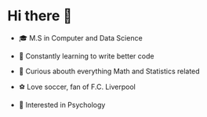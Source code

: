# Hi there 👋


- 🎓 M.S in Computer and Data Science

- 🌱 Constantly learning to write better code

- 🔭 Curious abouth everything Math and Statistics related

- ⚽ Love soccer, fan of F.C. Liverpool

- 🧠 Interested in Psychology
